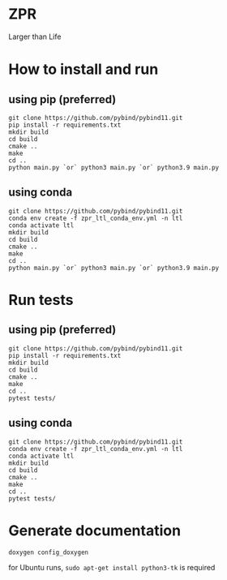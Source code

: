 # ZPR
Larger than Life 

# How to install and run

## using pip (preferred)
    git clone https://github.com/pybind/pybind11.git
    pip install -r requirements.txt
    mkdir build
    cd build
    cmake ..
    make
    cd ..
    python main.py `or` python3 main.py `or` python3.9 main.py

## using conda
    git clone https://github.com/pybind/pybind11.git
    conda env create -f zpr_ltl_conda_env.yml -n ltl
    conda activate ltl
    mkdir build
    cd build
    cmake ..
    make
    cd ..
    python main.py `or` python3 main.py `or` python3.9 main.py

# Run tests

## using pip (preferred)
    git clone https://github.com/pybind/pybind11.git
    pip install -r requirements.txt
    mkdir build
    cd build
    cmake ..
    make
    cd ..
    pytest tests/

## using conda
    git clone https://github.com/pybind/pybind11.git
    conda env create -f zpr_ltl_conda_env.yml -n ltl
    conda activate ltl
    mkdir build
    cd build
    cmake ..
    make
    cd ..
    pytest tests/

# Generate documentation
    doxygen config_doxygen


for Ubuntu runs, ```sudo apt-get install python3-tk``` is required